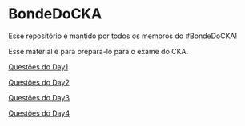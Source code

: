 # BondeDoCKA

Esse repositório é mantido por todos os membros do #BondeDoCKA!

Esse material é para prepara-lo para o exame do CKA.

[Questões do Day1](day1/questoes.md)

[Questões do Day2](day2/questoes.md)

[Questões do Day3](day3/questoes.md)

[Questões do Day4](day4/questoes.md)

